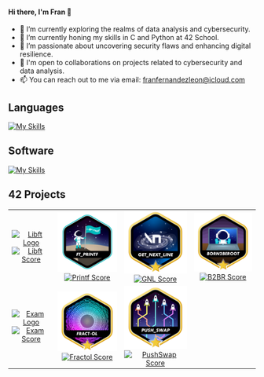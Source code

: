 #### Hi there, I'm Fran 👋

- 🔭 I’m currently exploring the realms of data analysis and cybersecurity.
- 🌱 I’m currently honing my skills in C and Python at 42 School.
- 👀 I’m passionate about uncovering security flaws and enhancing digital resilience.
- 💼 I'm open to collaborations on projects related to cybersecurity and data analysis.
- 📫 You can reach out to me via email: [franfernandezleon@icloud.com](mailto:franfernandezleon@icloud.com)

## Languages

<a href="https://github.com/francfer-art/francfer-art">
    <img src="https://skillicons.dev/icons?i=c,python,html,css" alt="My Skills">
</a>

## Software

<a href="https://github.com/francfer-art/francfer-art">
    <img src="https://skillicons.dev/icons?i=vscode,vim" alt="My Skills">
</a>

## 42 Projects

<table style="margin: auto;">
    <tr>
       <td style="text-align: center;">
    <a href="https://github.com/francfer-art/42Libft">
        <img src="https://raw.githubusercontent.com/ayogun/42-project-badges/main/badges/libftm.png" alt="Libft Logo">
        <br>
        <img src="https://img.shields.io/badge/Score-125%2F100-brightgreen" alt="Libft Score">
    </a>
</td>

<td style="text-align: center;">
    <a href="https://github.com/francfer-art/42Printf">
        <img src="https://raw.githubusercontent.com/mcombeau/mcombeau/main/42_badges/ft_printfe.png" alt="Printf Logo">
        <br>
        <img src="https://img.shields.io/badge/Score-100%2F100-brightgreen" alt="Printf Score">
    </a>
</td>

<td style="text-align: center;">
    <a href="https://github.com/francfer-art/42GNL">
        <img src="https://raw.githubusercontent.com/mcombeau/mcombeau/main/42_badges/get_next_linem.png" alt="GNL Logo">
        <br>
        <img src="https://img.shields.io/badge/Score-125%2F100-brightgreen" alt="GNL Score">
    </a>
</td>

<td style="text-align: center;">
    <a href="https://github.com/gemartin99/Born2beroot-Tutorial">
        <img src="https://raw.githubusercontent.com/mcombeau/mcombeau/main/42_badges/born2berootm.png" alt="B2BR Logo">
        <br>
        <img src="https://img.shields.io/badge/Score-125%2F100-brightgreen" alt="B2BR Score">
    </a>
</td>
</td>
    </tr>
    <td style="text-align: center;">
    <a href="https://projects.intra.42.fr/exam-rank-02/mine">
        <img src="https://github.com/francfer-art/Badges/blob/main/surveym%20(5).png?raw=true" alt="Exam Logo">
        <br>
        <img src="https://img.shields.io/badge/Score-100%2F100-brightgreen" alt="Exam Score">
    </a>
    </td>
 <td style="text-align: center;">
    <a href="https://github.com/francfer-art/42Fractol">
        <img src="https://raw.githubusercontent.com/mcombeau/mcombeau/main/42_badges/fract-olm.png" alt="Fractol Logo">
        <br>
        <img src="https://img.shields.io/badge/Score-125%2F100-brightgreen" alt="Fractol Score">
    </a>
</td>
 <td style="text-align: center;">
    <a href="https://github.com/francfer-art/42PushSwap">
        <img src="https://raw.githubusercontent.com/mcombeau/mcombeau/main/42_badges/push_swapm.png" alt="PushSwap Logo">
        <br>
        <img src="https://img.shields.io/badge/Score-Evaluating-brightgreen" alt="PushSwap Score">
    </a>
</td>
</table>
